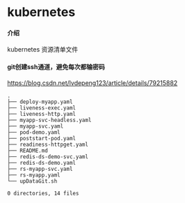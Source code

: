 # kubernetes

#### 介绍
kubernetes 资源清单文件

#### git创建ssh通道，避免每次都输密码

https://blog.csdn.net/lvdepeng123/article/details/79215882

```
.
├── deploy-myapp.yaml
├── liveness-exec.yaml
├── liveness-http.yaml
├── myapp-svc-headless.yaml
├── myapp-svc.yaml
├── pod-demo.yaml
├── poststart-pod.yaml
├── readiness-httpget.yaml
├── README.md
├── redis-ds-demo-svc.yaml
├── redis-ds-demo.yaml
├── rs-myapp-svc.yaml
├── rs-myapp.yaml
└── upDataGit.sh

0 directories, 14 files
```
